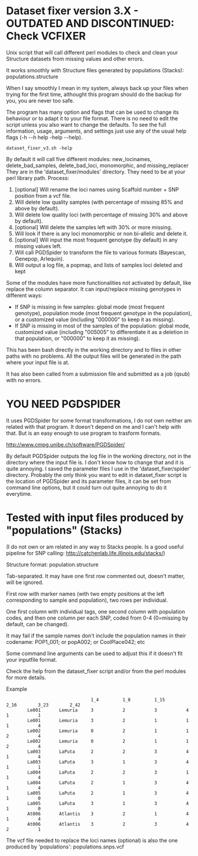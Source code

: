 # Dataset fixer version 3.X - OUTDATED AND DISCONTINUED: Check VCFIXER

Unix script that will call different perl modules to check and clean your Structure datasets from missing values and other errors.

It works smoothly with Structure files generated by populations (Stacks): populations.structure

When I say smoothly I mean in my system, always back up your files when trying for the first time, althought this program should do the backup for you, you are never too safe.

The program has many option and flags that can be used to change its behaviour or to adapt it to your file format. There is no need to edit the script unless you also want to change the defaults.
To see the full information, usage, arguments, and settings just use any of the usual help flags (-h --h help -help --help).

    dataset_fixer_v3.sh -help

By default it will call five different modules: new_locinames, delete_bad_samples, delete_bad_loci, monomorphic, and missing_replacer
They are in the 'dataset_fixer/modules' directory. They need to be at your perl library path.
Process:

1)  [optional] Will rename the loci names using Scaffold number + SNP position from a vcf file.
2)  Will delete low quality samples (with percentage of missing 85% and above by default).
3)  Will delete low quality loci (with percentage of missing 30% and above by default).
4)  [optional] Will delete the samples left with 30% or more missing.
5)  Will look if there is any loci monomorphic or non bi-allelic and delete it.
6)  [optional] Will input the most frequent genotype (by default) in any missing values left.
7)  Will call PGDSpider to transform the file to various formats (Bayescan, Genepop, Arlequin).
8)  Will output a log file, a popmap, and lists of samples loci deleted and kept


Some of the modules have more functionalities not activated by default, like replace the column separator.
It can input/replace missing genotypes in different ways:
- If SNP is missing in few samples: global mode (most frequent genotype), population mode (most frequent genotype in the population), or a customized value (including "000000" to keep it as missing).
- If SNP is missing in most of the samples of the population: global mode, customized value (including "005005" to differentiate it as a deletion in that population, or "000000" to keep it as missing).

This has been bash directly in the working directory and to files in other paths with no problems. All the output files will be generated in the path where your input file is at.

It has also been called from a submission file and submitted as a job (qsub) with no errors.


# YOU NEED PGDSPIDER
It uses PGDSpider for some format transformations, I do not own neither am related with that program.
It doesn't depend on me and I can't help with that. But is an easy enough to use program to trasform formats.

http://www.cmpg.unibe.ch/software/PGDSpider/

By default PGDSpider outputs the log file in the working directory, not in the directory where the input file is. I don't know how to change that and it is quite annoying.
I saved the parameter files I use in the 'dataset_fixer/spider' directory.
Probably the only think you want to edit in dataset_fixer script is the location of PGDSpider and its parameter files, it can be set from command line options, but it could turn out quite annoying to do it everytime.



# Tested with input files produced by "populations" (Stacks)

(I do not own or am related in any way to Stacks people. Is a good useful pipeline for SNP calling: http://catchenlab.life.illinois.edu/stacks/)

Structure format: population.structure

Tab-separated. It may have one first row commented out, doesn't matter, will be ignored.

First row with marker names (with two empty positions at the left corresponding to sample and population), two rows per individual.

One first column with individual tags, one second column with population codes, and then one column per each SNP, coded from 0-4 (0=missing by default, can be changed).

It may fail if the sample names don't include the population names in their codename:
POP1_001; or popA002; or CoolPlace042; etc

Some command line arguments can be used to adjust this if it doesn't fit your inputfile format.

Check the help from the dataset_fixer script and/or from the perl modules for more details.

Example

                                    1_4         1_8         1_15        2_16        3_23        2_42
            Le001       Lemuria     3           2           3           4           1           1
            Le001       Lemuria     3           2           1           1           1           4
            Le002       Lemuria     0           2           1           1           2           4
            Le002       Lemuria     0           2           1           1           2           4
            La003       LaPuta      2           2           3           4           1           4
            La003       LaPuta      3           1           3           4           1           1
            La004       LaPuta      2           2           3           1           1           4
            La004       LaPuta      2           1           3           4           1           4
            La005       LaPuta      2           1           3           4           1           0
            La005       LaPuta      3           1           3           4           1           0
            At006       Atlantis    3           2           1           4           1           4
            At006       Atlantis    3           2           3           4           2           1
            

The vcf file needed to replace the loci names (optional) is also the one produced by 'populations': populations.snps.vcf
